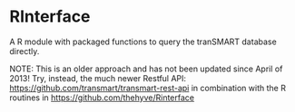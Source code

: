 RInterface
==========

A R module with packaged functions to query the tranSMART database directly.

NOTE: This is an older approach and has not been updated since April of 2013! 
Try, instead, the much newer Restful API: https://github.com/transmart/transmart-rest-api
in combination with the R routines in https://github.com/thehyve/Rinterface
